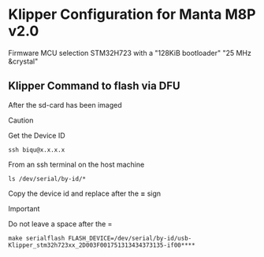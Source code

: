 # Klipper Configuration for Manta M8P v2.0

  Firmware MCU selection STM32H723 with a "128KiB bootloader" "25 MHz &crystal"

## Klipper Command to flash via DFU

After the sd-card has been imaged

> [!CAUTION]
> Get the Device ID

`ssh biqu@x.x.x.x`

From an ssh terminal on the host machine

`ls /dev/serial/by-id/*`

Copy the device id and replace after the **=** sign

> [!IMPORTANT]
> Do not leave a space after the =

`make serialflash FLASH_DEVICE=/dev/serial/by-id/usb-Klipper_stm32h723xx_2D003F001751313434373135-if00****`
